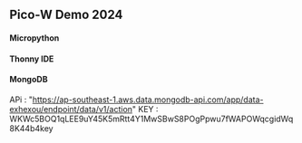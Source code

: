## Pico-W Demo 2024 
#### Micropython
#### Thonny IDE
#### MongoDB
APi : "https://ap-southeast-1.aws.data.mongodb-api.com/app/data-exhexou/endpoint/data/v1/action"
KEY : WKWc5BOQ1qLEE9uY45K5mRtt4Y1MwSBwS8POgPpwu7fWAPOWqcgidWq8K44b4key
